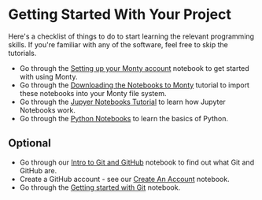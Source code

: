 # Getting Started With Your Project

Here's a checklist of things to do to start learning the relevant programming skills. If you're familiar with any of the software, feel free to skip the tutorials.

- Go through the [Setting up your Monty account](Resources/Jupyter-Notebooks/01_Monty.ipynb) notebook to get started with using Monty.
- Go through the [Downloading the Notebooks to Monty](Resources/Jupyter-Notebooks/02_download_notebooks.ipynb) tutorial to import these notebooks into your Monty file system.
- Go through the [Jupyer Notebooks Tutorial](Resources/Jupyter_Notebooks/03_using_notebooks.ipynb) to learn how Jupyter Notebooks work.
- Go through the [Python Notebooks](Resources/Python/exercises) to learn the basics of Python.


## Optional

- Go through our [Intro to Git and GitHub](Resources/Git/Notebooks/01_introduction.ipynb) notebook to find out what Git and GitHub are.
- Create a GitHub account - see our [Create An Account](Resources/Git/Notebooks/02_create_account.ipynb) notebook.
- Go through the [Getting started with Git](Resources/Git/Notebooks/03_getting_started.ipynb) notebook.